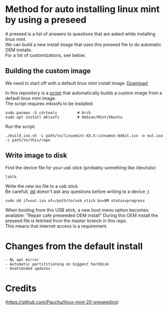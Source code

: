 # Method for auto installing linux mint by using a preseed

A preseed is a list of answers to questions that are asked while installing linux mint.  
We can build a new install image that uses this preseed file to do automatic OEM installs.  
For a list of customizations, see below.  

## Building the custom image

We need to start off with a default linux mint install image: [Download](https://linuxmint.com/edition.php?id=319)

In this repository is a [script](build_iso.sh) that automatically builds a custom image from a default linux mint image.  
The script requires mkisofs to be installed:  

    sudo pacman -S cdrtools         # Arch
    sudo apt install mkisofs        # Debian/Mint/Ubuntu

Run the script:

    ./build_iso.sh -i path/to/linuxmint-XX.X-cinnamon-64bit.iso -o out.iso -c path/to/this/repo

## Write image to disk

Find the device file for your usb stick (probably something like /dev/sdx):

    lsblk

Write the new iso file to a usb stick.  
Be carefull, [dd](https://www.man7.org/linux/man-pages/man1/dd.1.html) doesn't ask any questions before writing to a device ;)

    sudo dd if=out.iso of=/path/to/usb_stick bs=8M status=progress

When booting from this USB stick, a new boot menu option becomes available: "Repair cafe preseeded OEM install"
During this OEM install the preseed file is fetched from the master branch in this repo.  
This means that internet access is a requirement.

# Changes from the default install

    - NL apt mirror
    - Automatic partititioning on biggest harddisk
    - Unattended updates


# Credits

(https://github.com/Pauchu/linux-mint-20-preseeding)
